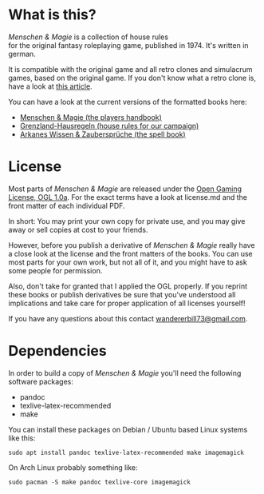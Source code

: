 # What is this?

*Menschen & Magie* is a collection of house rules  
for the original fantasy
roleplaying game, published in 1974. It's written in german.

It is compatible with the original game and all retro clones and simulacrum
games, based on the original game. If you don't know what a retro clone is, have
a look at [this
article](https://en.wikipedia.org/wiki/Dungeons_%26_Dragons_retro-clones).

You can have a look at the current versions of the formatted books here:

- [Menschen & Magie (the players
  handbook)](https://betola.de/uploads/Spielerhandbuch.pdf)
- [Grenzland-Hausregeln (house rules for our
  campaign)](https://betola.de/uploads/Hausregeln2020.pdf)
- [Arkanes Wissen & Zaubersprüche (the spell
  book)](https://betola.de/uploads/Spells.pdf)

# License

Most parts of *Menschen & Magie* are released under the [Open Gaming
License, OGL 1.0a](https://en.wikipedia.org/wiki/Open_Game_License). 
For the exact terms have a look at license.md and the front
matter of each individual PDF.

In short: You may print your own copy for private use, and you may give away or sell 
copies at cost to your friends. 

However, before you publish a derivative of *Menschen & Magie* really have
a close look at the license and the front matters of the books. You can use
most parts for your own work, but not all of it, and you might have to ask
some people for permission. 

Also, don't take for granted that I applied the OGL properly. If you
reprint these books or publish derivatives be sure that you've
understood all implications and take care for proper
application of all licenses yourself!

If you have any questions about this contact
wandererbill73@gmail.com.

# Dependencies

In order to build a copy of *Menschen & Magie* you'll need the following
software packages:

 - pandoc
 - texlive-latex-recommended
 - make

You can install these packages on Debian / Ubuntu based Linux systems like
this:

```shell
sudo apt install pandoc texlive-latex-recommended make imagemagick
```

On Arch Linux probably something like:

```shell
sudo pacman -S make pandoc texlive-core imagemagick
```
